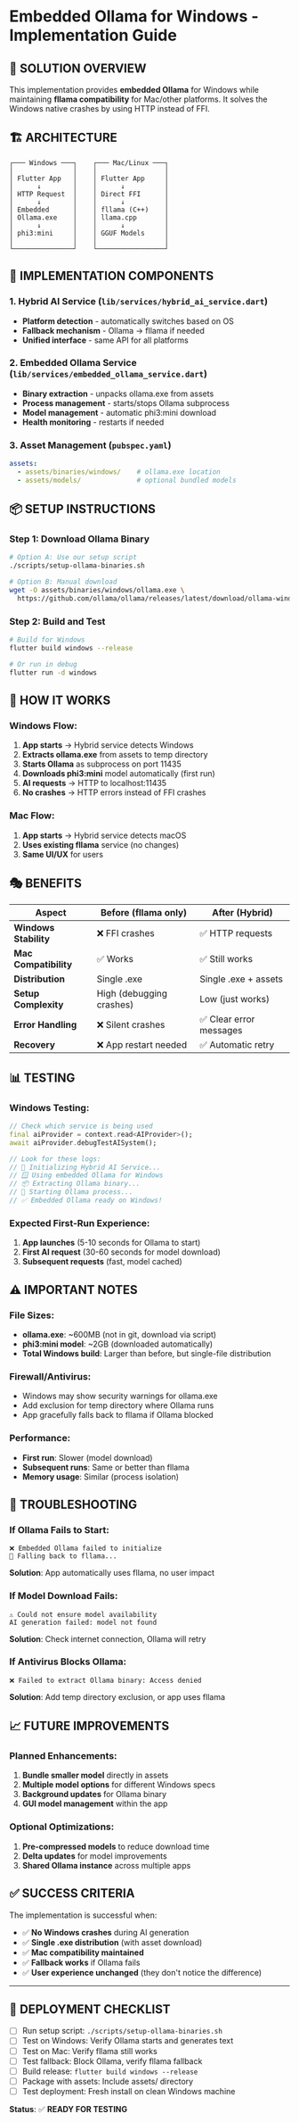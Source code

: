 # Embedded Ollama for Windows - Implementation Guide

## 🎯 **SOLUTION OVERVIEW**

This implementation provides **embedded Ollama** for Windows while maintaining **fllama compatibility** for Mac/other platforms. It solves the Windows native crashes by using HTTP instead of FFI.

## 🏗️ **ARCHITECTURE**

```
┌─── Windows ───┐    ┌─── Mac/Linux ───┐
│               │    │                 │
│ Flutter App   │    │ Flutter App     │
│      ↓        │    │      ↓          │
│ HTTP Request  │    │ Direct FFI      │
│      ↓        │    │      ↓          │
│ Embedded      │    │ fllama (C++)    │
│ Ollama.exe    │    │ llama.cpp       │
│      ↓        │    │      ↓          │
│ phi3:mini     │    │ GGUF Models     │
│               │    │                 │
└───────────────┘    └─────────────────┘
```

## 🔧 **IMPLEMENTATION COMPONENTS**

### **1. Hybrid AI Service** (`lib/services/hybrid_ai_service.dart`)
- **Platform detection** - automatically switches based on OS
- **Fallback mechanism** - Ollama → fllama if needed
- **Unified interface** - same API for all platforms

### **2. Embedded Ollama Service** (`lib/services/embedded_ollama_service.dart`)
- **Binary extraction** - unpacks ollama.exe from assets
- **Process management** - starts/stops Ollama subprocess
- **Model management** - automatic phi3:mini download
- **Health monitoring** - restarts if needed

### **3. Asset Management** (`pubspec.yaml`)
```yaml
assets:
  - assets/binaries/windows/    # ollama.exe location
  - assets/models/              # optional bundled models
```

## 📦 **SETUP INSTRUCTIONS**

### **Step 1: Download Ollama Binary**
```bash
# Option A: Use our setup script
./scripts/setup-ollama-binaries.sh

# Option B: Manual download
wget -O assets/binaries/windows/ollama.exe \
  https://github.com/ollama/ollama/releases/latest/download/ollama-windows-amd64.exe
```

### **Step 2: Build and Test**
```bash
# Build for Windows
flutter build windows --release

# Or run in debug
flutter run -d windows
```

## 🔄 **HOW IT WORKS**

### **Windows Flow:**
1. **App starts** → Hybrid service detects Windows
2. **Extracts ollama.exe** from assets to temp directory
3. **Starts Ollama** as subprocess on port 11435
4. **Downloads phi3:mini** model automatically (first run)
5. **AI requests** → HTTP to localhost:11435
6. **No crashes** → HTTP errors instead of FFI crashes

### **Mac Flow:**
1. **App starts** → Hybrid service detects macOS
2. **Uses existing fllama** service (no changes)
3. **Same UI/UX** for users

## 🎭 **BENEFITS**

| Aspect | Before (fllama only) | After (Hybrid) |
|--------|---------------------|----------------|
| **Windows Stability** | ❌ FFI crashes | ✅ HTTP requests |
| **Mac Compatibility** | ✅ Works | ✅ Still works |
| **Distribution** | Single .exe | Single .exe + assets |
| **Setup Complexity** | High (debugging crashes) | Low (just works) |
| **Error Handling** | ❌ Silent crashes | ✅ Clear error messages |
| **Recovery** | ❌ App restart needed | ✅ Automatic retry |

## 📊 **TESTING**

### **Windows Testing:**
```dart
// Check which service is being used
final aiProvider = context.read<AIProvider>();
await aiProvider.debugTestAISystem();

// Look for these logs:
// 🔀 Initializing Hybrid AI Service...
// 🪟 Using embedded Ollama for Windows
// 📦 Extracting Ollama binary...
// 🚀 Starting Ollama process...
// ✅ Embedded Ollama ready on Windows!
```

### **Expected First-Run Experience:**
1. **App launches** (5-10 seconds for Ollama to start)
2. **First AI request** (30-60 seconds for model download)
3. **Subsequent requests** (fast, model cached)

## ⚠️ **IMPORTANT NOTES**

### **File Sizes:**
- **ollama.exe**: ~600MB (not in git, download via script)
- **phi3:mini model**: ~2GB (downloaded automatically)
- **Total Windows build**: Larger than before, but single-file distribution

### **Firewall/Antivirus:**
- Windows may show security warnings for ollama.exe
- Add exclusion for temp directory where Ollama runs
- App gracefully falls back to fllama if Ollama blocked

### **Performance:**
- **First run**: Slower (model download)
- **Subsequent runs**: Same or better than fllama
- **Memory usage**: Similar (process isolation)

## 🐛 **TROUBLESHOOTING**

### **If Ollama Fails to Start:**
```
❌ Embedded Ollama failed to initialize
🔄 Falling back to fllama...
```
**Solution**: App automatically uses fllama, no user impact

### **If Model Download Fails:**
```
⚠️ Could not ensure model availability
AI generation failed: model not found
```
**Solution**: Check internet connection, Ollama will retry

### **If Antivirus Blocks Ollama:**
```
❌ Failed to extract Ollama binary: Access denied
```
**Solution**: Add temp directory exclusion, or app uses fllama

## 📈 **FUTURE IMPROVEMENTS**

### **Planned Enhancements:**
1. **Bundle smaller model** directly in assets
2. **Multiple model options** for different Windows specs
3. **Background updates** for Ollama binary
4. **GUI model management** within the app

### **Optional Optimizations:**
1. **Pre-compressed models** to reduce download time
2. **Delta updates** for model improvements
3. **Shared Ollama instance** across multiple apps

## ✅ **SUCCESS CRITERIA**

The implementation is successful when:

- ✅ **No Windows crashes** during AI generation
- ✅ **Single .exe distribution** (with asset download)
- ✅ **Mac compatibility maintained**
- ✅ **Fallback works** if Ollama fails
- ✅ **User experience unchanged** (they don't notice the difference)

---

## 🚀 **DEPLOYMENT CHECKLIST**

- [ ] Run setup script: `./scripts/setup-ollama-binaries.sh`
- [ ] Test on Windows: Verify Ollama starts and generates text
- [ ] Test on Mac: Verify fllama still works
- [ ] Test fallback: Block Ollama, verify fllama fallback
- [ ] Build release: `flutter build windows --release`
- [ ] Package with assets: Include assets/ directory
- [ ] Test deployment: Fresh install on clean Windows machine

**Status**: ✅ **READY FOR TESTING**